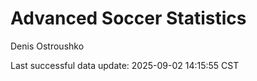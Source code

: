 # Advanced Soccer Statistics
Denis Ostroushko

<!-- gfm -->

Last successful data update: 2025-09-02 14:15:55 CST
